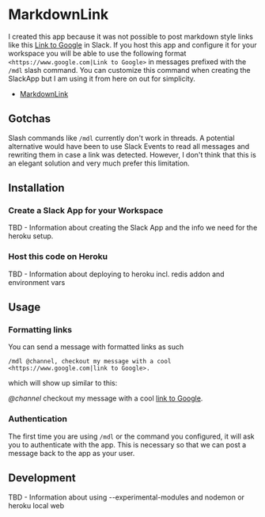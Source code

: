 # MarkdownLink

I created this app because it was not possible to post markdown style links like this [Link to Google](https://www.google.com) in Slack.
If you host this app and configure it for your workspace you will be able to use the following format `<https://www.google.com|Link to Google>`
in messages prefixed with the `/mdl` slash command. You can customize this command when creating the SlackApp but I am using it from here on out for simplicity.

- [MarkdownLink](#markdownlink)

## Gotchas

Slash commands like `/mdl` currently don't work in threads. A potential alternative would have been to use Slack Events to read all messages and rewriting them in case a link was detected. However, I don't think that this is an elegant solution
and very much prefer this limitation.

## Installation

### Create a Slack App for your Workspace

TBD - Information about creating the Slack App and the info we need for the heroku setup.

### Host this code on Heroku

TBD - Information about deploying to heroku incl. redis addon and environment vars

## Usage

### Formatting links

You can send a message with formatted links as such

```slack
/mdl @channel, checkout my message with a cool <https://www.google.com|link to Google>.
```

which will show up similar to this:

*@channel* checkout my message with a cool [link to Google](https://www.google.com).


### Authentication

The first time you are using `/mdl` or the command you configured, it will ask you to authenticate with the app. This is necessary so that we can post a message back to the app as your user.

## Development

TBD - Information about using --experimental-modules and nodemon or heroku local web